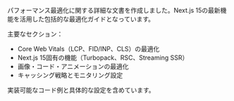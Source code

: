 パフォーマンス最適化に関する詳細な文書を作成しました。Next.js 15の最新機能を活用した包括的な最適化ガイドとなっています。

主要なセクション：
- Core Web Vitals（LCP、FID/INP、CLS）の最適化
- Next.js 15固有の機能（Turbopack、RSC、Streaming SSR）
- 画像・コード・アニメーションの最適化
- キャッシング戦略とモニタリング設定

実装可能なコード例と具体的な設定を含めています。
